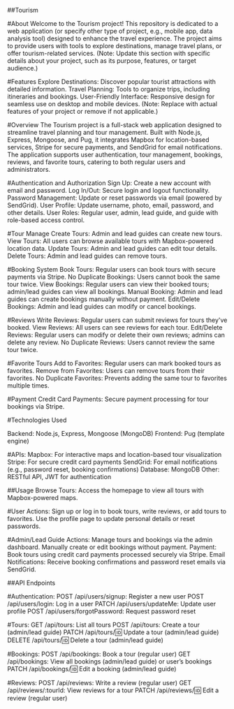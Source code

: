 ##Tourism

#About
Welcome to the Tourism project! This repository is dedicated to a web application (or specify other type of project, e.g., mobile app, data analysis tool) designed to enhance the travel experience. The project aims to provide users with tools to explore destinations, manage travel plans, or offer tourism-related services. (Note: Update this section with specific details about your project, such as its purpose, features, or target audience.)

#Features
Explore Destinations: Discover popular tourist attractions with detailed information.
Travel Planning: Tools to organize trips, including itineraries and bookings.
User-Friendly Interface: Responsive design for seamless use on desktop and mobile devices. (Note: Replace with actual features of your project or remove if not applicable.)

#Overview
The Tourism project is a full-stack web application designed to streamline travel planning and tour management. Built with Node.js, Express, Mongoose, and Pug, it integrates Mapbox for location-based services, Stripe for secure payments, and SendGrid for email notifications. The application supports user authentication, tour management, bookings, reviews, and favorite tours, catering to both regular users and administrators.

#Authentication and Authorization
Sign Up: Create a new account with email and password.
Log In/Out: Secure login and logout functionality.
Password Management: Update or reset passwords via email (powered by SendGrid).
User Profile: Update username, photo, email, password, and other details.
User Roles: Regular user, admin, lead guide, and guide with role-based access control.

#Tour Manage
Create Tours: Admin and lead guides can create new tours.
View Tours: All users can browse available tours with Mapbox-powered location data.
Update Tours: Admin and lead guides can edit tour details.
Delete Tours: Admin and lead guides can remove tours.

#Booking System
Book Tours: Regular users can book tours with secure payments via Stripe.
No Duplicate Bookings: Users cannot book the same tour twice.
View Bookings: Regular users can view their booked tours; admin/lead guides can view all bookings.
Manual Booking: Admin and lead guides can create bookings manually without payment.
Edit/Delete Bookings: Admin and lead guides can modify or cancel bookings.

#Reviews
Write Reviews: Regular users can submit reviews for tours they've booked.
View Reviews: All users can see reviews for each tour.
Edit/Delete Reviews: Regular users can modify or delete their own reviews; admins can delete any review.
No Duplicate Reviews: Users cannot review the same tour twice.

#Favorite Tours
Add to Favorites: Regular users can mark booked tours as favorites.
Remove from Favorites: Users can remove tours from their favorites.
No Duplicate Favorites: Prevents adding the same tour to favorites multiple times.

#Payment
Credit Card Payments: Secure payment processing for tour bookings via Stripe.

#Technologies Used

Backend: Node.js, Express, Mongoose (MongoDB)
Frontend: Pug (template engine)

#APIs:
Mapbox: For interactive maps and location-based tour visualization
Stripe: For secure credit card payments
SendGrid: For email notifications (e.g., password reset, booking confirmations)
Database: MongoDB
Other: RESTful API, JWT for authentication

##Usage
Browse Tours: Access the homepage to view all tours with Mapbox-powered maps.

#User Actions:
Sign up or log in to book tours, write reviews, or add tours to favorites.
Use the profile page to update personal details or reset passwords.

#Admin/Lead Guide Actions:
Manage tours and bookings via the admin dashboard.
Manually create or edit bookings without payment.
Payment: Book tours using credit card payments processed securely via Stripe.
Email Notifications: Receive booking confirmations and password reset emails via SendGrid.

##API Endpoints

#Authentication:
POST /api/users/signup: Register a new user
POST /api/users/login: Log in a user
PATCH /api/users/updateMe: Update user profile
POST /api/users/forgotPassword: Request password reset

#Tours:
GET /api/tours: List all tours
POST /api/tours: Create a tour (admin/lead guide)
PATCH /api/tours/:id: Update a tour (admin/lead guide)
DELETE /api/tours/:id: Delete a tour (admin/lead guide)

#Bookings:
POST /api/bookings: Book a tour (regular user)
GET /api/bookings: View all bookings (admin/lead guide) or user’s bookings
PATCH /api/bookings/:id: Edit a booking (admin/lead guide)

#Reviews:
POST /api/reviews: Write a review (regular user)
GET /api/reviews/:tourId: View reviews for a tour
PATCH /api/reviews/:id: Edit a review (regular user)
